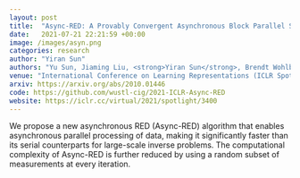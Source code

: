 ```yaml
---
layout: post
title:  "Async-RED: A Provably Convergent Asynchronous Block Parallel Stochastic Method Using Deep Denoising Priors"
date:   2021-07-21 22:21:59 +00:00
image: /images/asyn.png
categories: research
author: "Yiran Sun"
authors: "Yu Sun, Jiaming Liu, <strong>Yiran Sun</strong>, Brendt Wohlberg, Ulugbek S. Kamilov"
venue: "International Conference on Learning Representations (ICLR Spotlight paper, Oral presentation)"
arxiv: https://arxiv.org/abs/2010.01446
code: https://github.com/wustl-cig/2021-ICLR-Async-RED
website: https://iclr.cc/virtual/2021/spotlight/3400
---
```

We propose a new asynchronous RED (Async-RED) algorithm that enables asynchronous parallel processing of data, making it significantly faster than its serial counterparts for large-scale inverse problems. The computational complexity of Async-RED is further reduced by using a random subset of measurements at every iteration.
